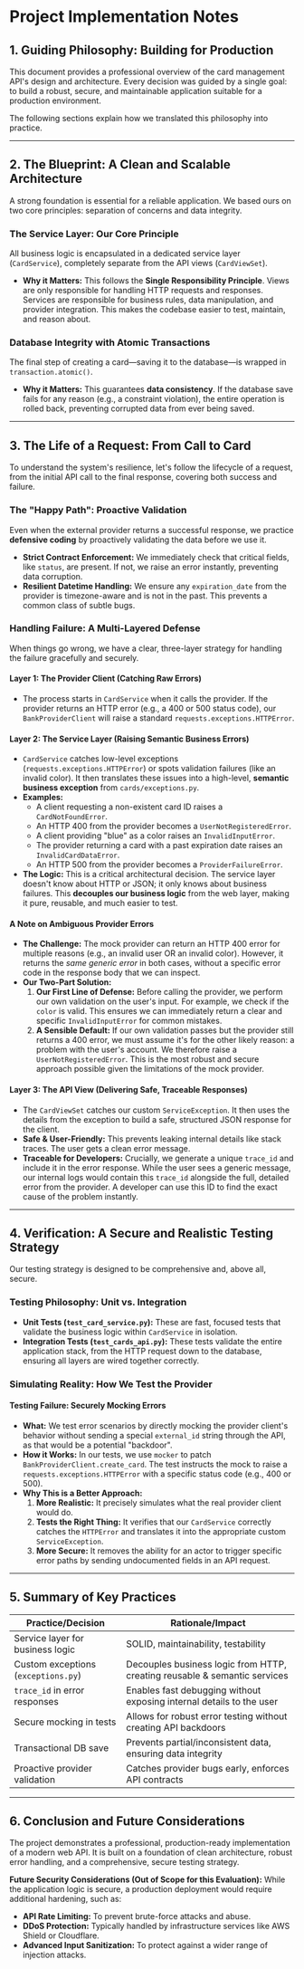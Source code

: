 # Project Implementation Notes

## 1. Guiding Philosophy: Building for Production
This document provides a professional overview of the card management API's design and architecture. Every decision was guided by a single goal: to build a robust, secure, and maintainable application suitable for a production environment.

The following sections explain how we translated this philosophy into practice.

---

## 2. The Blueprint: A Clean and Scalable Architecture
A strong foundation is essential for a reliable application. We based ours on two core principles: separation of concerns and data integrity.

### The Service Layer: Our Core Principle
All business logic is encapsulated in a dedicated service layer (`CardService`), completely separate from the API views (`CardViewSet`).
- **Why it Matters:** This follows the **Single Responsibility Principle**. Views are only responsible for handling HTTP requests and responses. Services are responsible for business rules, data manipulation, and provider integration. This makes the codebase easier to test, maintain, and reason about.

### Database Integrity with Atomic Transactions
The final step of creating a card—saving it to the database—is wrapped in `transaction.atomic()`.
- **Why it Matters:** This guarantees **data consistency**. If the database save fails for any reason (e.g., a constraint violation), the entire operation is rolled back, preventing corrupted data from ever being saved.

---

## 3. The Life of a Request: From Call to Card
To understand the system's resilience, let's follow the lifecycle of a request, from the initial API call to the final response, covering both success and failure.

### The "Happy Path": Proactive Validation
Even when the external provider returns a successful response, we practice **defensive coding** by proactively validating the data before we use it.
- **Strict Contract Enforcement:** We immediately check that critical fields, like `status`, are present. If not, we raise an error instantly, preventing data corruption.
- **Resilient Datetime Handling:** We ensure any `expiration_date` from the provider is timezone-aware and is not in the past. This prevents a common class of subtle bugs.

### Handling Failure: A Multi-Layered Defense
When things go wrong, we have a clear, three-layer strategy for handling the failure gracefully and securely.

#### Layer 1: The Provider Client (Catching Raw Errors)
- The process starts in `CardService` when it calls the provider. If the provider returns an HTTP error (e.g., a 400 or 500 status code), our `BankProviderClient` will raise a standard `requests.exceptions.HTTPError`.

#### Layer 2: The Service Layer (Raising Semantic Business Errors)
- `CardService` catches low-level exceptions (`requests.exceptions.HTTPError`) or spots validation failures (like an invalid color). It then translates these issues into a high-level, **semantic business exception** from `cards/exceptions.py`.
- **Examples:**
    - A client requesting a non-existent card ID raises a `CardNotFoundError`.
    - An HTTP 400 from the provider becomes a `UserNotRegisteredError`.
    - A client providing "blue" as a color raises an `InvalidInputError`.
    - The provider returning a card with a past expiration date raises an `InvalidCardDataError`.
    - An HTTP 500 from the provider becomes a `ProviderFailureError`.
- **The Logic:** This is a critical architectural decision. The service layer doesn't know about HTTP or JSON; it only knows about business failures. This **decouples our business logic** from the web layer, making it pure, reusable, and much easier to test.

#### A Note on Ambiguous Provider Errors
- **The Challenge:** The mock provider can return an HTTP 400 error for multiple reasons (e.g., an invalid user OR an invalid color). However, it returns the *same generic error* in both cases, without a specific error code in the response body that we can inspect.
- **Our Two-Part Solution:**
    1.  **Our First Line of Defense:** Before calling the provider, we perform our own validation on the user's input. For example, we check if the `color` is valid. This ensures we can immediately return a clear and specific `InvalidInputError` for common mistakes.
    2.  **A Sensible Default:** If our own validation passes but the provider still returns a 400 error, we must assume it's for the other likely reason: a problem with the user's account. We therefore raise a `UserNotRegisteredError`. This is the most robust and secure approach possible given the limitations of the mock provider.

#### Layer 3: The API View (Delivering Safe, Traceable Responses)
- The `CardViewSet` catches our custom `ServiceException`. It then uses the details from the exception to build a safe, structured JSON response for the client.
- **Safe & User-Friendly:** This prevents leaking internal details like stack traces. The user gets a clean error message.
- **Traceable for Developers:** Crucially, we generate a unique `trace_id` and include it in the error response. While the user sees a generic message, our internal logs would contain this `trace_id` alongside the full, detailed error from the provider. A developer can use this ID to find the exact cause of the problem instantly.

---

## 4. Verification: A Secure and Realistic Testing Strategy
Our testing strategy is designed to be comprehensive and, above all, secure.

### Testing Philosophy: Unit vs. Integration
- **Unit Tests (`test_card_service.py`):** These are fast, focused tests that validate the business logic within `CardService` in isolation.
- **Integration Tests (`test_cards_api.py`):** These tests validate the entire application stack, from the HTTP request down to the database, ensuring all layers are wired together correctly.

### Simulating Reality: How We Test the Provider
#### Testing Failure: Securely Mocking Errors
- **What:** We test error scenarios by directly mocking the provider client's behavior without sending a special `external_id` string through the API, as that would be a potential "backdoor".
- **How it Works:** In our tests, we use `mocker` to patch `BankProviderClient.create_card`. The test instructs the mock to raise a `requests.exceptions.HTTPError` with a specific status code (e.g., 400 or 500).
- **Why This is a Better Approach:**
    1.  **More Realistic:** It precisely simulates what the real provider client would do.
    2.  **Tests the Right Thing:** It verifies that our `CardService` correctly catches the `HTTPError` and translates it into the appropriate custom `ServiceException`.
    3.  **More Secure:** It removes the ability for an actor to trigger specific error paths by sending undocumented fields in an API request.

---

## 5. Summary of Key Practices

| Practice/Decision                | Rationale/Impact                                                                 |
|----------------------------------|---------------------------------------------------------------------------------|
| Service layer for business logic | SOLID, maintainability, testability                                              |
| Custom exceptions (`exceptions.py`) | Decouples business logic from HTTP, creating reusable & semantic services      |
| `trace_id` in error responses    | Enables fast debugging without exposing internal details to the user             |
| Secure mocking in tests          | Allows for robust error testing without creating API backdoors                   |
| Transactional DB save            | Prevents partial/inconsistent data, ensuring data integrity                      |
| Proactive provider validation    | Catches provider bugs early, enforces API contracts                               |

---

## 6. Conclusion and Future Considerations
The project demonstrates a professional, production-ready implementation of a modern web API. It is built on a foundation of clean architecture, robust error handling, and a comprehensive, secure testing strategy.

**Future Security Considerations (Out of Scope for this Evaluation):**
While the application logic is secure, a production deployment would require additional hardening, such as:
- **API Rate Limiting:** To prevent brute-force attacks and abuse.
- **DDoS Protection:** Typically handled by infrastructure services like AWS Shield or Cloudflare.
- **Advanced Input Sanitization:** To protect against a wider range of injection attacks.